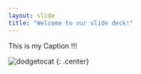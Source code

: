 ```yaml
---
layout: slide
title: "Welcome to our slide deck!"
---
```


This is my Caption !!!

![dodgetocat](https://octodex.github.com/images/dodgetocat_v2.png)
{: .center}
